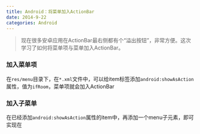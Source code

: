 ```yaml
---
title: Android：将菜单加入ActionBar
date: 2014-9-22
categories: Android
---
```

> 现在很多安卓应用在ActionBar最右侧都有个“溢出按钮”，非常方便。这次学习了如何将菜单项与菜单加入ActionBar。

### 加入菜单项

在`res/menu`目录下，在`*.xml`文件中，可以给item标签添加`android:showAsAction`属性，值为`ifRoom`，菜单项就会加入ActionBar

### 加入子菜单

在已经添加`android:showAsAction`属性的item中，再添加一个menu子元素，即可实现在
